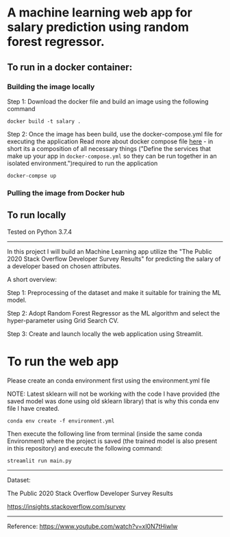 # A machine learning web app for salary prediction using random forest regressor.

## To run in a docker container:

### Building the image locally


Step 1: Download the docker file and build an image using the following command 

```
docker build -t salary .
```

Step 2: Once the image has been build, use the docker-compose.yml file for executing the application Read more about docker compose file [here](https://docs.docker.com/compose/) - in short its a composition of all necessary things ("Define the services that make up your app in `docker-compose.yml` so they can be run together in an isolated environment.")required to run the application

 ```
 docker-compse up
 ```


### Pulling the image from Docker hub



## To run locally

Tested on Python 3.7.4

--- 

In this project I will build an Machine Learning app utilize the "The Public 2020 Stack Overflow Developer Survey Results" for predicting the salary of a developer based on chosen attributes.

A short overview:

Step 1: Preprocessing of the dataset and make it suitable for training the ML model.

Step 2: Adopt Random Forest Regressor as the ML algorithm and select the hyper-parameter using Grid Search CV.

Step 3: Create and launch locally the web application using Streamlit.


# To run the web app 

Please create an conda environment first using the environment.yml file 

NOTE: Latest sklearn will not be working with the code I have provided (the saved model was done using old sklearn library) that is why this conda env file I have created.

```
conda env create -f environment.yml
```

Then execute the following line from terminal (inside the same conda Environment) where the project is saved (the trained model is also present in this repository) and execute the following command:

```
streamlit run main.py
```

--- 

Dataset:

The Public 2020 Stack Overflow Developer Survey Results

https://insights.stackoverflow.com/survey

---


Reference: https://www.youtube.com/watch?v=xl0N7tHiwlw
